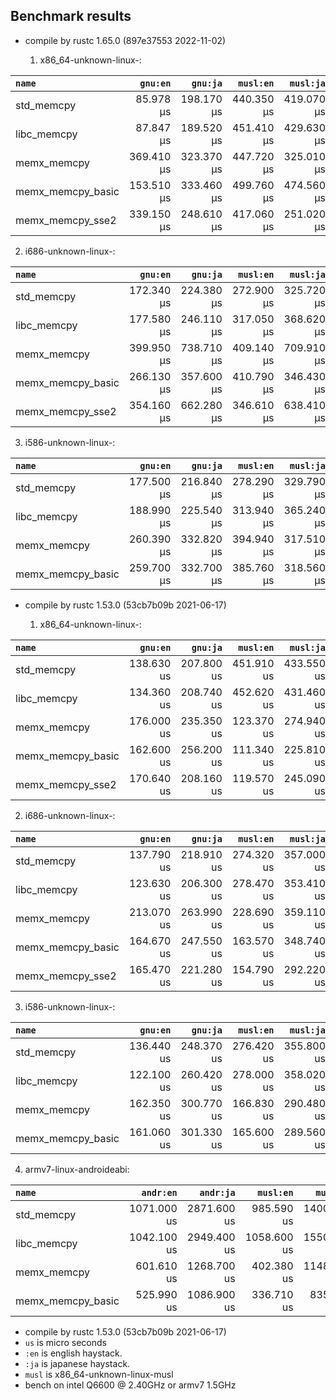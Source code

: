 ## Benchmark results

- compile by rustc 1.65.0 (897e37553 2022-11-02)

  1. x86_64-unknown-linux-:

|         `name`          |  `gnu:en`   |  `gnu:ja`   |  `musl:en`  |  `musl:ja`  |
|:------------------------|------------:|------------:|------------:|------------:|
| std_memcpy              |   85.978 µs |  198.170 µs |  440.350 µs |  419.070 µs |
| libc_memcpy             |   87.847 µs |  189.520 µs |  451.410 µs |  429.630 µs |
| memx_memcpy             |  369.410 µs |  323.370 µs |  447.720 µs |  325.010 µs |
| memx_memcpy_basic       |  153.510 µs |  333.460 µs |  499.760 µs |  474.560 µs |
| memx_memcpy_sse2        |  339.150 µs |  248.610 µs |  417.060 µs |  251.020 µs |

  2. i686-unknown-linux-:

|         `name`          |  `gnu:en`   |  `gnu:ja`   |  `musl:en`  |  `musl:ja`  |
|:------------------------|------------:|------------:|------------:|------------:|
| std_memcpy              |  172.340 µs |  224.380 µs |  272.900 µs |  325.720 µs |
| libc_memcpy             |  177.580 µs |  246.110 µs |  317.050 µs |  368.620 µs |
| memx_memcpy             |  399.950 µs |  738.710 µs |  409.140 µs |  709.910 µs |
| memx_memcpy_basic       |  266.130 µs |  357.600 µs |  410.790 µs |  346.430 µs |
| memx_memcpy_sse2        |  354.160 µs |  662.280 µs |  346.610 µs |  638.410 µs |

  3. i586-unknown-linux-:

|         `name`          |  `gnu:en`   |  `gnu:ja`   |  `musl:en`  |  `musl:ja`  |
|:------------------------|------------:|------------:|------------:|------------:|
| std_memcpy              |  177.500 µs |  216.840 µs |  278.290 µs |  329.790 µs |
| libc_memcpy             |  188.990 µs |  225.540 µs |  313.940 µs |  365.240 µs |
| memx_memcpy             |  260.390 µs |  332.820 µs |  394.940 µs |  317.510 µs |
| memx_memcpy_basic       |  259.700 µs |  332.700 µs |  385.760 µs |  318.560 µs |


- compile by rustc 1.53.0 (53cb7b09b 2021-06-17)

  1. x86_64-unknown-linux-:

|         `name`          |  `gnu:en`   |  `gnu:ja`   |  `musl:en`  |  `musl:ja`  |
|:------------------------|------------:|------------:|------------:|------------:|
| std_memcpy              |  138.630 us |  207.800 us |  451.910 us |  433.550 us |
| libc_memcpy             |  134.360 us |  208.740 us |  452.620 us |  431.460 us |
| memx_memcpy             |  176.000 us |  235.350 us |  123.370 us |  274.940 us |
| memx_memcpy_basic       |  162.600 us |  256.200 us |  111.340 us |  225.810 us |
| memx_memcpy_sse2        |  170.640 us |  208.160 us |  119.570 us |  245.090 us |

  2. i686-unknown-linux-:

|         `name`          |  `gnu:en`   |  `gnu:ja`   |  `musl:en`  |  `musl:ja`  |
|:------------------------|------------:|------------:|------------:|------------:|
| std_memcpy              |  137.790 us |  218.910 us |  274.320 us |  357.000 us |
| libc_memcpy             |  123.630 us |  206.300 us |  278.470 us |  353.410 us |
| memx_memcpy             |  213.070 us |  263.990 us |  228.690 us |  359.110 us |
| memx_memcpy_basic       |  164.670 us |  247.550 us |  163.570 us |  348.740 us |
| memx_memcpy_sse2        |  165.470 us |  221.280 us |  154.790 us |  292.220 us |

  3. i586-unknown-linux-:

|         `name`          |  `gnu:en`   |  `gnu:ja`   |  `musl:en`  |  `musl:ja`  |
|:------------------------|------------:|------------:|------------:|------------:|
| std_memcpy              |  136.440 us |  248.370 us |  276.420 us |  355.800 us |
| libc_memcpy             |  122.100 us |  260.420 us |  278.000 us |  358.020 us |
| memx_memcpy             |  162.350 us |  300.770 us |  166.830 us |  290.480 us |
| memx_memcpy_basic       |  161.060 us |  301.330 us |  165.600 us |  289.560 us |

  4. armv7-linux-androideabi:

|         `name`          |  `andr:en`  |  `andr:ja`  |  `musl:en`  |  `musl:ja`  |
|:------------------------|------------:|------------:|------------:|------------:|
| std_memcpy              | 1071.000 us | 2871.600 us |  985.590 us | 1400.000 us |
| libc_memcpy             | 1042.100 us | 2949.400 us | 1058.600 us | 1550.600 us |
| memx_memcpy             |  601.610 us | 1268.700 us |  402.380 us | 1148.700 us |
| memx_memcpy_basic       |  525.990 us | 1086.900 us |  336.710 us |  835.900 us |


- compile by rustc 1.53.0 (53cb7b09b 2021-06-17)
- `us` is micro seconds
- `:en` is english haystack.
- `:ja` is japanese haystack.
- `musl` is x86_64-unknown-linux-musl
- bench on intel Q6600 @ 2.40GHz or armv7 1.5GHz
